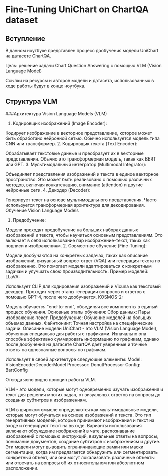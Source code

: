 # Fine-Tuning UniChart on ChartQA dataset

## Вступление
В данном ноутбуке представлен процесс дообучения модели UniChart на датасете ChartQA.

Цель: решение задачи Chart Question Answering с помощью VLM (Vision Language Model)

Ссылки на ресурсы и авторов модели и датасета, использованных в ходе работы будут в конце ноутбука.

## Структура VLM

###Архитектура Vision Language Models (VLM)
1. Кодировщик изображений (Image Encoder):

Кодирует изображение в векторное представление, которое может быть обработано нейронной сетью. Обычно используется модель типа CNN или трансформер.
2. Кодировщик текста (Text Encoder):

Обрабатывает текстовые данные и преобразует их в векторные представления. Обычно это трансформерная модель, такая как BERT или GPT.
3. Мультимодальный интегратор (Multimodal Integrator):

Объединяет представления изображений и текста в единое векторное пространство. Это может быть реализовано с помощью различных методов, включая конкатенацию, внимание (attention) и другие нейронные сети.
4. Декодер (Decoder):

Генерирует текст на основе мультимодального представления. Часто используется трансформерная архитектура для декодирования.
Обучение Vision Language Models
1. Предобучение:

Модели проходят предобучение на больших наборах данных изображений и текста, чтобы научиться основным представлениям. Это включает в себя использование пар изображение-текст, таких как подписи к изображениям.
2. Совместное обучение (Fine-Tuning):

Модели дообучаются на конкретных задачах, таких как описание изображений, визуальный вопрос-ответ (VQA) или генерация текста по изображению. Это помогает модели адаптироваться к конкретным задачам и улучшать свою производительность.
Пример моделей:
LLaVA:

Использует CLIP для кодирования изображений и Vicuna как текстовый декодер. Проходит через этапы генерации вопросов и ответов с помощью GPT-4, после чего дообучается.
KOSMOS-2:

Модель обучается "end-to-end", объединяя все компоненты в единый процесс обучения.
Основные этапы обучения:
Сбор данных: Пары изображение-текст.
Предобучение: Обучение моделей на больших объемах данных.
Файнтюнинг: Точная настройка на специфические задачи.
Описание модели
UniChart - это VLM (Vision Language Model), обученная специально для работы с графиками. Изначально она способна эффективно суммировать информацию по графикам, однако после дообучения на датасете ChartQA дает уверенные и точные ответы на однозначные вопросы по графикам.

Использует в своей архитектуре следующие элементы: Model: VisionEncoderDecoderModel Processor: DonutProcessor Config: BartConfig

Отсюда ясно видно принцип работы VLM.

VLM - это модели, которые могут одновременно изучать изображения и текст для решения многих задач, от визуальных ответов на вопросы до создания субтитров к изображениям.

VLM в широком смысле определяются как мультимодальные модели, которые могут обучаться на основе изображений и текста. Это тип генеративных моделей, которые принимают изображения и текст на входе и генерируют текст на выходе. Варианты использования включают обсуждение изображений в чате, распознавание изображений с помощью инструкций, визуальные ответы на вопросы, понимание документов, создание субтитров к изображениям и другие. Эти модели могут выводить ограничивающие рамки или маски сегментации, когда им предлагается обнаружить или сегментировать конкретный объект, или они могут локализовать различные объекты или отвечать на вопросы об их относительном или абсолютном расположении.
